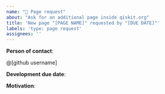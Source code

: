 ```yaml
---
name: "🔗 Page request"
about: "Ask for an additional page inside qiskit.org"
title: 'New page "[PAGE NAME]" requested by "[DUE DATE]"'
labels: 'type: page request'
assignees: ''
---
```


<!-- Any text between these marks is a comment for you. Do not ignore it, please. ;) -->

**Person of contact**:
<!-- Who is responsible for ensuring the new page is doe. -->
@[github username]

**Development due date**:
<!-- Don't think of the release date. Give it yourself enough room for additional reviews and modifications. -->

**Motivation**:
<!-- Explain the motivation for the new page. -->
